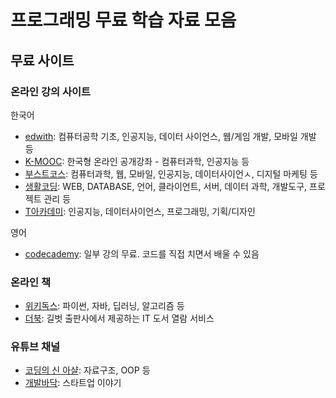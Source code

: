# 프로그래밍 무료 학습 자료 모음

## 무료 사이트
### 온라인 강의 사이트
한국어
- [edwith](https://www.edwith.org/search/index?categoryId=24): 컴퓨터공학 기초, 인공지능, 데이터 사이언스, 웹/게임 개발, 모바일 개발 등
- [K-MOOC](http://www.kmooc.kr/courses): 한국형 온라인 공개강좌 - 컴퓨터과학, 인공지능 등
- [부스트코스](https://www.boostcourse.org/): 컴퓨터과학, 웹, 모바일, 인공지능, 데이터사이언ㅅ, 디지털 마케팅 등
- [생활코딩](https://opentutorials.org/course/1): WEB, DATABASE, 언어, 클라이언트, 서버, 데이터 과학, 개발도구, 프로젝트 관리 등
- [T아카데미](https://tacademy.skplanet.com/live/player/listLecture.action): 인공지능, 데이터사이언스, 프로그래밍, 기획/디자인 

영어
- [codecademy](https://www.codecademy.com/): 일부 강의 무료. 코드를 직접 치면서 배울 수 있음

### 온라인 책
- [위키독스](https://wikidocs.net/): 파이썬, 자바, 딥러닝, 알고리즘 등
- [더북](https://thebook.io/): 길벗 출판사에서 제공하는 IT 도서 열람 서비스

### 유튜브 채널
- [코딩의 신 아샬](https://www.youtube.com/c/ahastudio/playlists): 자료구조, OOP 등
- [개발바닥](https://www.youtube.com/channel/UCSEOUzkGNCT_29EU_vnBYjg/playlists): 스타트업 이야기
